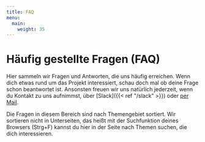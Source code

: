 ```yaml
---
title: FAQ
menu:
  main:
    weight: 35
---
```


# Häufig gestellte Fragen (FAQ)

Hier sammeln wir Fragen und Antworten, die uns häufig erreichen. Wenn dich
etwas rund um das Projekt interessiert, schau doch mal ob deine Frage schon
beantwortet ist. Ansonsten freuen wir uns natürlich jederzeit, wenn du Kontakt
zu uns aufnimmst, über [Slack]({{< ref "/slack" >}}) oder <a
href="mailto:info@openbikesensor.org?subject=Ich%20hab%20da%20mal%20ne%20Frage">per Mail</a>.

Die Fragen in diesem Bereich sind nach Themengebiet sortiert. Wir sortieren
nicht in Unterseiten, das heißt mit der Suchfunktion deines Browsers (Strg+F)
kannst du hier in der Seite nach Themen suchen, die dich interessieren.
